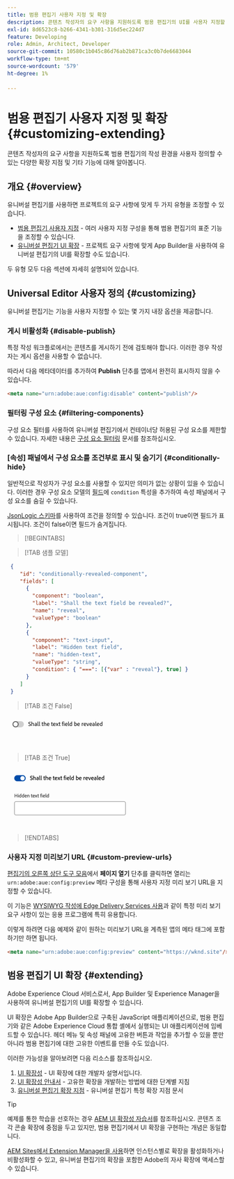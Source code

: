 ```yaml
---
title: 범용 편집기 사용자 지정 및 확장
description: 콘텐츠 작성자의 요구 사항을 지원하도록 범용 편집기의 UI를 사용자 지정할 수 있는 다양한 확장 지점 및 기타 기능에 대해 알아봅니다.
exl-id: 8d6523c8-b266-4341-b301-316d5ec224d7
feature: Developing
role: Admin, Architect, Developer
source-git-commit: 10580c1b045c86d76ab2b871ca3c0b7de6683044
workflow-type: tm+mt
source-wordcount: '579'
ht-degree: 1%

---
```



# 범용 편집기 사용자 지정 및 확장 {#customizing-extending}

콘텐츠 작성자의 요구 사항을 지원하도록 범용 편집기의 작성 환경을 사용자 정의할 수 있는 다양한 확장 지점 및 기타 기능에 대해 알아봅니다.

## 개요 {#overview}

유니버설 편집기를 사용하면 프로젝트의 요구 사항에 맞게 두 가지 유형을 조정할 수 있습니다.

* [범용 편집기 사용자 지정](#customizing) - 여러 사용자 지정 구성을 통해 범용 편집기의 표준 기능을 조정할 수 있습니다.
* [유니버설 편집기 UI 확장](#extending) - 프로젝트 요구 사항에 맞게 App Builder을 사용하여 유니버설 편집기의 UI를 확장할 수도 있습니다.

두 유형 모두 다음 섹션에 자세히 설명되어 있습니다.

## Universal Editor 사용자 정의 {#customizing}

유니버설 편집기는 기능을 사용자 지정할 수 있는 몇 가지 내장 옵션을 제공합니다.

### 게시 비활성화 {#disable-publish}

특정 작성 워크플로에서는 콘텐츠를 게시하기 전에 검토해야 합니다. 이러한 경우 작성자는 게시 옵션을 사용할 수 없습니다.

따라서 다음 메타데이터를 추가하여 **Publish** 단추를 앱에서 완전히 표시하지 않을 수 있습니다.

```html
<meta name="urn:adobe:aue:config:disable" content="publish"/>
```

### 필터링 구성 요소 {#filtering-components}

구성 요소 필터를 사용하여 유니버설 편집기에서 컨테이너당 허용된 구성 요소를 제한할 수 있습니다. 자세한 내용은 [구성 요소 필터링](/help/implementing/universal-editor/filtering.md) 문서를 참조하십시오.

### [속성] 패널에서 구성 요소를 조건부로 표시 및 숨기기 {#conditionally-hide}

일반적으로 작성자가 구성 요소를 사용할 수 있지만 의미가 없는 상황이 있을 수 있습니다. 이러한 경우 구성 요소 모델의 [필드](/help/implementing/universal-editor/field-types.md#fields)에 `condition` 특성을 추가하여 속성 패널에서 구성 요소를 숨길 수 있습니다.

[JsonLogic 스키마](https://jsonlogic.com/)를 사용하여 조건을 정의할 수 있습니다. 조건이 true이면 필드가 표시됩니다. 조건이 false이면 필드가 숨겨집니다.

>[!BEGINTABS]

>[!TAB 샘플 모델]

```json
 {
    "id": "conditionally-revealed-component",
    "fields": [
      {
        "component": "boolean",
        "label": "Shall the text field be revealed?",
        "name": "reveal",
        "valueType": "boolean"
      },
      {
        "component": "text-input",
        "label": "Hidden text field",
        "name": "hidden-text",
        "valueType": "string",
        "condition": { "===": [{"var" : "reveal"}, true] }
      }
    ]
 }
```

>[!TAB 조건 False]

![숨겨진 텍스트 필드](assets/hidden.png)

>[!TAB 조건 True]

![표시된 텍스트 필드](assets/shown.png)

>[!ENDTABS]

### 사용자 지정 미리보기 URL {#custom-preview-urls}

[편집기의 오른쪽 상단 도구 모음](/help/sites-cloud/authoring/universal-editor/navigation.md#universal-editor-toolbar)에서 **페이지 열기** 단추를 클릭하면 열리는 `urn:adobe:aue:config:preview` 메타 구성을 통해 사용자 지정 미리 보기 URL을 지정할 수 있습니다.

이 기능은 [WYSIWYG 작성에 Edge Delivery Services 사용](/help/edge/wysiwyg-authoring/authoring.md)과 같이 특정 미리 보기 요구 사항이 있는 응용 프로그램에 특히 유용합니다.

이렇게 하려면 다음 예제와 같이 원하는 미리보기 URL을 계측된 앱의 메타 태그에 포함하기만 하면 됩니다.

```html
<meta name="urn:adobe:aue:config:preview" content="https://wknd.site"/>
```

## 범용 편집기 UI 확장 {#extending}

Adobe Experience Cloud 서비스로서, App Builder 및 Experience Manager을 사용하여 유니버설 편집기의 UI를 확장할 수 있습니다.

UI 확장은 Adobe App Builder으로 구축된 JavaScript 애플리케이션으로, 범용 편집기와 같은 Adobe Experience Cloud 통합 셸에서 실행되는 UI 애플리케이션에 임베드할 수 있습니다. 헤더 메뉴 및 속성 패널에 고유한 버튼과 작업을 추가할 수 있을 뿐만 아니라 범용 편집기에 대한 고유한 이벤트를 만들 수도 있습니다.

이러한 가능성을 알아보려면 다음 리소스를 참조하십시오.

1. [UI 확장성](https://developer.adobe.com/uix/docs/) - UI 확장에 대한 개발자 설명서입니다.
1. [UI 확장성 안내서](https://developer.adobe.com/uix/docs/guides/) - 고유한 확장을 개발하는 방법에 대한 단계별 지침
1. [유니버설 편집기 확장 지점](https://developer.adobe.com/uix/docs/services/aem-universal-editor/) - 유니버설 편집기 특정 확장 지점 문서

>[!TIP]
>
>예제를 통한 학습을 선호하는 경우 [AEM UI 확장성 자습서](https://experienceleague.adobe.com/en/docs/experience-manager-learn/cloud-service/developing/extensibility/ui/overview)를 참조하십시오. 콘텐츠 조각 콘솔 확장에 중점을 두고 있지만, 범용 편집기에서 UI 확장을 구현하는 개념은 동일합니다.

[AEM Sites에서 Extension Manager을 사용](https://developer.adobe.com/uix/docs/extension-manager/)하면 인스턴스별로 확장을 활성화하거나 비활성화할 수 있고, 유니버설 편집기의 확장을 포함한 Adobe의 자사 확장에 액세스할 수 있습니다.
